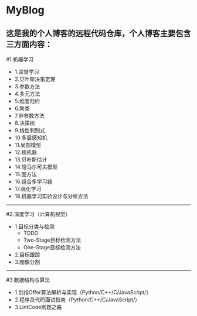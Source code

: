 # MyBlog
这是我的个人博客的远程代码仓库，个人博客主要包含三方面内容：
---
#1.机器学习
- 1.监督学习
- 2.贝叶斯决策定理
- 3.参数方法
- 4.多元方法
- 5.维度归约
- 6.聚类
- 7.非参数方法
- 8.决策树
- 9.线性判别式
- 10.多层感知机
- 11.局部模型
- 12.核机器
- 13.贝叶斯估计
- 14.隐马尔可夫模型
- 15.图方法
- 16.组合多学习器
- 17.强化学习
- 18.机器学习实验设计与分析方法
---
#2.深度学习（计算机视觉）
- 1.目标分类与检测
	- TODO
	- Two-Stage目标检测方法
	- One-Stage目标检测方法
- 2.目标跟踪
- 3.图像分割
---
#3.数据结构与算法
- 1.剑指Offer算法解析与实现（Python/C++/C/JavaScript/）
- 2.程序员代码面试指南（Python/C++/C/JavaScript/）
- 3.LintCode刷题之路

